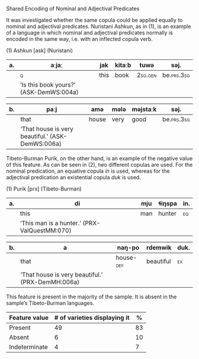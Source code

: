 Shared Encoding of Nominal and Adjectival Predicates

It was investigated whether the same copula could be applied equally to
nominal and adjectival predicates. Nuristani Ashkun, as in (1), is an
example of a language in which nominal and adjectival predicates
normally is encoded in the same way, i.e. with an inflected copula verb.

(1) <span id="_Ref12281344" class="anchor"></span>Ashkun
    \[ask\] (Nuristani)

| a.  | aːjaː                                           | jak  | kitaːb | tuwə                                                  | **səj**.                                                 |
|-----|-------------------------------------------------|------|--------|-------------------------------------------------------|----------------------------------------------------------|
|     | <span style="font-variant:small-caps;">q</span> | this | book   | <span style="font-variant:small-caps;">2sg.gen</span> | be.<span style="font-variant:small-caps;">prs.3sg</span> |
|     | ‘Is this book yours?’ (ASK-DemWS:004a)          |

| b.  | paːj                                             | amə   | mələ | məjstaːk | **səj**.                                                 |
|-----|--------------------------------------------------|-------|------|----------|----------------------------------------------------------|
|     | that                                             | house | very | good     | be.<span style="font-variant:small-caps;">prs.3sg</span> |
|     | ‘That house is very beautiful.’ (ASK-DemWS:006a) |

Tibeto-Burman Purik, on the other hand, is an example of the negative
value of this feature. As can be seen in (2), two different copulas are
used. For the nominal predication, an equative copula *in* is used,
whereas for the adjectival predication an existential copula *duk* is
used.

(1) <span id="_Ref51160116" class="anchor"></span>Purik
    \[prx\] (Tibeto-Burman)

| a.  | di                                           | mju | ɬiŋspa | **in**.                                          |
|-----|----------------------------------------------|-----|--------|--------------------------------------------------|
|     | this                                         | man | hunter | <span style="font-variant:small-caps;">eq</span> |
|     | ‘This man is a hunter.’ (PRX-ValQuestMM:070) |

| b.  | a                                                | naŋ-po                                                  | rdemwik   | **duk**.                                         |
|-----|--------------------------------------------------|---------------------------------------------------------|-----------|--------------------------------------------------|
|     | that                                             | house-<span style="font-variant:small-caps;">def</span> | beautiful | <span style="font-variant:small-caps;">ex</span> |
|     | ‘That house is very beautiful.’ (PRX-DemMH:006a) |

This feature is present in the majority of the sample. It is absent in
the sample’s Tibeto-Burman languages.

| Feature value | \# of varieties displaying it | %   |
|---------------|-------------------------------|-----|
| Present       | 49                            | 83  |
| Absent        | 6                             | 10  |
| Indeterminate | 4                             | 7   |


